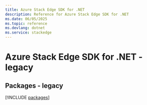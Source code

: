 ```yaml
---
title: Azure Stack Edge SDK for .NET
description: Reference for Azure Stack Edge SDK for .NET
ms.date: 06/05/2025
ms.topic: reference
ms.devlang: dotnet
ms.service: stackedge
---
```

# Azure Stack Edge SDK for .NET - legacy
## Packages - legacy
[!INCLUDE [packages](stack-edge-index.md)]